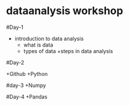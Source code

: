 # dataanalysis workshop


#Day-1

+ introduction to data analysis
  + what is data
  + types of data
  +steps in data analysis
  
 #Day-2
 
 +Github
 +Python
 
 
 #day-3
 +Numpy
 
 #Day-4
 +Pandas
